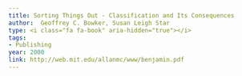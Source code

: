 ```yaml
---
title: Sorting Things Out - Classification and Its Consequences
author:  Geoffrey C. Bowker, Susan Leigh Star
type: <i class="fa fa-book" aria-hidden="true"></i>
tags:
- Publishing
year: 2000
link: http://web.mit.edu/allanmc/www/benjamin.pdf
---
```

